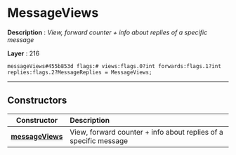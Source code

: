 # MessageViews

**Description** : *View, forward counter \+ info about replies of a specific message*

**Layer** : 216

```tl
messageViews#455b853d flags:# views:flags.0?int forwards:flags.1?int replies:flags.2?MessageReplies = MessageViews;
```

---

## Constructors

| Constructor | Description |
| :---: | :--- |
| [**messageViews**](constructor/messageViews) | View, forward counter + info about replies of a specific message |